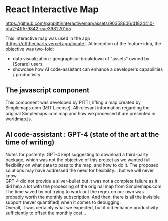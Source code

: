 # React Interactive Map  


https://github.com/pappitti/interactivemap/assets/90358606/d1824410-bfa2-4ff5-9842-eae3982701b5


This interactive map was used in the app [https://offthecharts.vercel.app/locate]. At inception of the feature idea, the objective was two-fold:  
- data visualization : geographical breakdown of "assets" owned by [Sorare] users
- showcase how AI code-assistant can enhance a developer's capabilities / productivity  

## The javascript component  
This component was developed by PITTI, lifting a map created by Simplemaps.com (MIT License). All relevant information regarding the original Simplemaps.com map and how we processed it are presented in worldmap.js.  

## AI code-assistant : GPT-4 (state of the art at the time of writing)  
Notes for posterity: GPT-4 kept suggesting to download a third-party package, which was not the objective of this project as we wanted full flexibility on what data to pass to the map, and how to do it. The proposed solutions may have addressed the need for flexibility... but we will never know.    
GPT-4 did not provide a silver-bullet but it was not a complete failure as it did help a lot with the processing of the original map from Simplemaps.com. The time saved by not trying to work out the regex on our own was probably worth the monthly subscription. And then, there is all the invisible support (never quantified) when it comes to debugging.  
Overall, it was certainly what we expected, but it did enhance productivity sufficiently to offset the monthly cost... 
